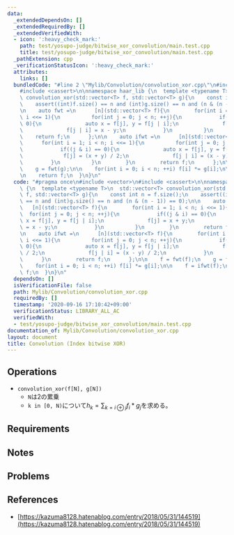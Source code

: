 ```yaml
---
data:
  _extendedDependsOn: []
  _extendedRequiredBy: []
  _extendedVerifiedWith:
  - icon: ':heavy_check_mark:'
    path: test/yosupo-judge/bitwise_xor_convolution/main.test.cpp
    title: test/yosupo-judge/bitwise_xor_convolution/main.test.cpp
  _pathExtension: cpp
  _verificationStatusIcon: ':heavy_check_mark:'
  attributes:
    links: []
  bundledCode: "#line 2 \"Mylib/Convolution/convolution_xor.cpp\"\n#include <vector>\n\
    #include <cassert>\n\nnamespace haar_lib {\n  template <typename T>\n  std::vector<T>\
    \ convolution_xor(std::vector<T> f, std::vector<T> g){\n    const int n = f.size();\n\
    \    assert((int)f.size() == n and (int)g.size() == n and (n & (n - 1)) == 0);\n\
    \n    auto fwt =\n      [n](std::vector<T> f){\n        for(int i = 1; i < n;\
    \ i <<= 1){\n          for(int j = 0; j < n; ++j){\n            if((j & i) ==\
    \ 0){\n              auto x = f[j], y = f[j | i];\n              f[j] = x + y;\n\
    \              f[j | i] = x - y;\n            }\n          }\n        }\n    \
    \    return f;\n      };\n\n    auto ifwt =\n      [n](std::vector<T> f){\n  \
    \      for(int i = 1; i < n; i <<= 1){\n          for(int j = 0; j < n; ++j){\n\
    \            if((j & i) == 0){\n              auto x = f[j], y = f[j | i];\n \
    \             f[j] = (x + y) / 2;\n              f[j | i] = (x - y) / 2;\n   \
    \         }\n          }\n        }\n        return f;\n      };\n\n    f = fwt(f);\n\
    \    g = fwt(g);\n\n    for(int i = 0; i < n; ++i) f[i] *= g[i];\n\n    f = ifwt(f);\n\
    \n    return f;\n  }\n}\n"
  code: "#pragma once\n#include <vector>\n#include <cassert>\n\nnamespace haar_lib\
    \ {\n  template <typename T>\n  std::vector<T> convolution_xor(std::vector<T>\
    \ f, std::vector<T> g){\n    const int n = f.size();\n    assert((int)f.size()\
    \ == n and (int)g.size() == n and (n & (n - 1)) == 0);\n\n    auto fwt =\n   \
    \   [n](std::vector<T> f){\n        for(int i = 1; i < n; i <<= 1){\n        \
    \  for(int j = 0; j < n; ++j){\n            if((j & i) == 0){\n              auto\
    \ x = f[j], y = f[j | i];\n              f[j] = x + y;\n              f[j | i]\
    \ = x - y;\n            }\n          }\n        }\n        return f;\n      };\n\
    \n    auto ifwt =\n      [n](std::vector<T> f){\n        for(int i = 1; i < n;\
    \ i <<= 1){\n          for(int j = 0; j < n; ++j){\n            if((j & i) ==\
    \ 0){\n              auto x = f[j], y = f[j | i];\n              f[j] = (x + y)\
    \ / 2;\n              f[j | i] = (x - y) / 2;\n            }\n          }\n  \
    \      }\n        return f;\n      };\n\n    f = fwt(f);\n    g = fwt(g);\n\n\
    \    for(int i = 0; i < n; ++i) f[i] *= g[i];\n\n    f = ifwt(f);\n\n    return\
    \ f;\n  }\n}\n"
  dependsOn: []
  isVerificationFile: false
  path: Mylib/Convolution/convolution_xor.cpp
  requiredBy: []
  timestamp: '2020-09-16 17:10:42+09:00'
  verificationStatus: LIBRARY_ALL_AC
  verifiedWith:
  - test/yosupo-judge/bitwise_xor_convolution/main.test.cpp
documentation_of: Mylib/Convolution/convolution_xor.cpp
layout: document
title: Convolution (Index bitwise XOR)
---
```


## Operations

- `convolution_xor(f[N], g[N])`
	- `N`は2の累乗
	- `k in [0, N)`について$h_k = \sum_{k=i \oplus j} f_i * g_j$を求める。

## Requirements

## Notes

## Problems

## References

- [https://kazuma8128.hatenablog.com/entry/2018/05/31/144519](https://kazuma8128.hatenablog.com/entry/2018/05/31/144519)

